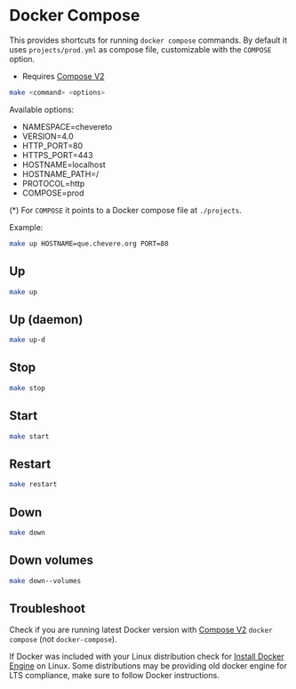 # Docker Compose

This provides shortcuts for running `docker compose` commands. By default it uses `projects/prod.yml` as compose file, customizable with the `COMPOSE` option.

* Requires [Compose V2](https://docs.docker.com/compose/cli-command/)

```sh
make <command> <options>
```

Available options:

* NAMESPACE=chevereto
* VERSION=4.0
* HTTP_PORT=80
* HTTPS_PORT=443
* HOSTNAME=localhost
* HOSTNAME_PATH=/
* PROTOCOL=http
* COMPOSE=prod

(*) For `COMPOSE` it points to a Docker compose file at `./projects`.

Example:

```sh
make up HOSTNAME=que.chevere.org PORT=80
```

## Up

```sh
make up
```

## Up (daemon)

```sh
make up-d
```

## Stop

```sh
make stop
```

## Start

```sh
make start
```

## Restart

```sh
make restart
```

## Down

```sh
make down
```

## Down volumes

```sh
make down--volumes
```

## Troubleshoot

Check if you are running latest Docker version with [Compose V2](https://docs.docker.com/compose/cli-command/) `docker compose` (not `docker-compose`).

If Docker was included with your Linux distribution check for [Install Docker Engine](https://docs.docker.com/engine/install/) on Linux. Some distributions may be providing old docker engine for LTS compliance, make sure to follow Docker instructions.
